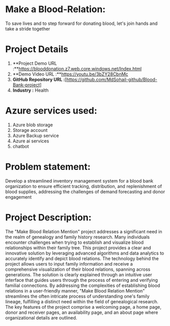 # Make a Blood-Relation:

To save lives and to step forward for donating blood, let's join hands and take a stride together

 # Project Details
 1. **Project Demo URL :**https://blooddonation.z7.web.core.windows.net/Index.html
 1. **Demo Video URL :**https://youtu.be/3bZY28CbnMc
 1.  **GitHub Repository URL :**[https://github.com/MdSohail-github/Blood-Bank-project]
 1.  **Industry :** Health
 
# Azure services used:


 1. Azure blob storage 
 1. Storage account
 1. Azure Backup service
 1. Azure ai services
 1. chatbot

# Problem statement:
 

Develop a streamlined inventory management system for a blood bank organization to ensure efficient tracking, distribution, and replenishment of blood supplies, addressing the challenges of demand forecasting and donor engagement

# Project Description:


The "Make Blood Relation Mention" project addresses a significant need in the realm of genealogy and family history research. Many individuals encounter challenges when trying to establish and visualize blood relationships within their family tree. This project provides a clear and innovative solution by leveraging advanced algorithms and data analytics to accurately identify and depict blood relations. The technology behind the project allows users to input family information and receive a comprehensive visualization of their blood relations, spanning across generations. The solution is clearly explained through an intuitive user interface that guides users through the process of entering and verifying familial connections. By addressing the complexities of establishing blood relations in a user-friendly manner, "Make Blood Relation Mention" streamlines the often intricate process of understanding one's family lineage, fulfilling a distinct need within the field of genealogical research.
The key features of the project comprise a welcoming page, a home page, donor and receiver pages, an availability page, and an about page where organizational details are outlined.


